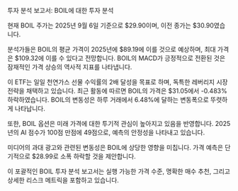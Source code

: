 투자 분석 보고서: BOIL에 대한 투자 분석

현재 BOIL 주가는 2025년 9월 6일 기준으로 $29.90이며, 이전 종가는 $30.90였습니다. 

분석가들은 BOIL의 평균 가격이 2025년에 $89.19에 이를 것으로 예상하며, 최대 가격은 $109.32에 이를 수 있다고 전망합니다. BOIL의 MACD가 긍정적으로 전환된 것은 잠재적인 가격 상승의 역사적 지표를 나타냅니다. 

이 ETF는 일일 천연가스 선물 수익률의 2배 달성을 목표로 하며, 독특한 레버리지 시장 전략을 채택하고 있습니다. 최근 활동에 따르면 BOIL의 가격은 $31.05에서 -0.483% 하락하였습니다. BOIL의 변동성은 하루 거래에서 6.48%에 달하는 변동폭으로 뚜렷하게 나타납니다. 

또한, BOIL 옵션은 미래 가격에 대한 투기적 관심이 높아지고 있음을 반영합니다. 2025년의 AI 점수가 100점 만점에 49점으로, 예측의 안정성을 나타내고 있습니다. 

미디어의 과대 광고와 관련된 변동성은 BOIL에 상당한 영향을 미칩니다. 가격 예측은 단기적으로 $28.99로 소폭 하락할 것을 제안합니다.

이 포괄적인 BOIL 투자 분석 보고서는 실행 가능한 가격 수준, 명확한 매수 추천, 그리고 상세한 리스크 메트릭을 포함하고 있습니다.